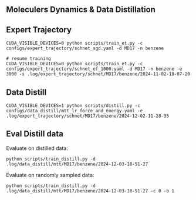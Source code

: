 ## Moleculers Dynamics & Data Distillation

## Expert Trajectory

```shell
CUDA_VISIBLE_DEVICES=0 python scripts/train_et.py -c configs/expert_trajectory/schnet_sgd.yaml -d MD17 -n benzene

# resume training
CUDA_VISIBLE_DEVICES=0 python scripts/train_et.py -c configs/expert_trajectory/schnet_ef_1000.yaml -d MD17 -n benzene -e 3000 -s .log/expert_trajectory/schnet/MD17/benzene/2024-11-02-18-07-20
```

## Data Distill

```shell
CUDA_VISIBLE_DEVICES=1 python scripts/distill.py -c configs/data_distill/mtt_lr_force_and_energy.yaml -e .log/expert_trajectory/schnet/MD17/benzene/2024-12-02-11-28-35
```

## Eval Distill data

Evaluate on distilled data:
```shell
python scripts/train_distill.py -d .log/data_distill/mtt/MD17/benzene/2024-12-03-18-51-27
```
Evaluate on randomly sampled data:
```shell
python scripts/train_distill.py -d .log/data_distill/mtt/MD17/benzene/2024-12-03-18-51-27 -c 0 -b 1
```